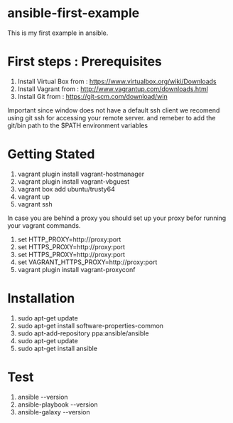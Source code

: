 # ansible-first-example
This is my first example in ansible.

# First steps : Prerequisites 

1. Install Virtual Box from : https://www.virtualbox.org/wiki/Downloads
2. Install Vagrant from : http://www.vagrantup.com/downloads.html
3. Install Git from : https://git-scm.com/download/win

Important since window does not have a default ssh client we recomend using git ssh for accessing your remote server. and remeber to add the git/bin path to the $PATH environment variables

# Getting Stated

1. vagrant plugin install vagrant-hostmanager
2. vagrant plugin install vagrant-vbguest 
3. vagrant box add ubuntu/trusty64
4. vagrant up
5. vagrant ssh

In case you are behind a proxy you should set up your proxy befor running your vagrant commands.

1. set HTTP_PROXY=http://proxy:port
2. set HTTPS_PROXY=http://proxy:port
3. set HTTPS_PROXY=http://proxy:port
4. set VAGRANT_HTTPS_PROXY=http://proxy:port
5. vagrant plugin install vagrant-proxyconf


# Installation

1. sudo apt-get update
2. sudo apt-get install software-properties-common
3. sudo apt-add-repository ppa:ansible/ansible
4. sudo apt-get update
5. sudo apt-get install ansible

# Test

1. ansible --version
2. ansible-playbook --version
3. ansible-galaxy --version

